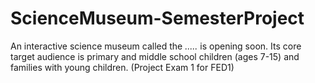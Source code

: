 # ScienceMuseum-SemesterProject
An interactive science museum called the *.....* is opening soon. Its core target audience is primary and middle school children (ages 7-15) and families with young children. (Project Exam 1 for FED1)
